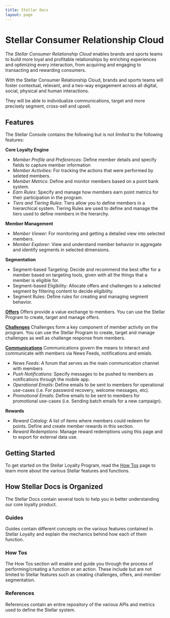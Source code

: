 ```yaml
---
title: Stellar Docs
layout: page
---
```


# Stellar Consumer Relationship Cloud
The *Stellar Consumer Relationship Cloud* enables brands and sports teams to build more loyal and profitable relationships by enriching experiences and optimizing every interaction, from acquiring and engaging to transacting and rewarding consumers.

With the Stellar Consumer Relationship Cloud, brands and sports teams will foster contextual, relevant, and a two-way engagement across all digital, social, physical and human interactions.

They will be able to individualize communications, target and more precisely segment, cross-sell and upsell.

## Features
The Stellar Console contains the following but is not *limited* to the following features:

**Core Loyalty Engine**

* *Member Profile and Preferences*: Define member details and specify fields to capture member information
* *Member Activities*: For tracking the actions that were performed by seleted members.
* *Member Metrics*: Define and monitor members based on a point bank system. 
* *Earn Rules*: Specify and manage how members earn point metrics for their participation in the program. 
* *Tiers and Tiering Rules*: Tiers allow you to define members in a hierarchical system. Tiering Rules are used to define and manage the tiers used to define members in the hierarchy.

**Member Management**

* *Member Viewer*: For monitoring and getting a detailed view into selected members.
* *Member Explorer*: View and understand member behavior in aggregate and identify segments in selected dimensions.

**Segmentation**

* Segment-based Targeting: Decide and recommend the best offer for a member based on targeting tools, given with all the things that a member is eligible for.
* Segment-based Eligibility: Allocate offers and challenges to a selected segment by filtering content to decide eligibility.
* Segment Rules: Define rules for creating and managing segment behavior.

**[Offers](./concepts/offers)**
Offers provide a value exchange to members. You can use the Stellar Program to create, target and manage offers.

**[Challenges](./concepts/challenges)**
Challenges form a key component of member activity on the program. You can use the Stellar Program to create, target and manage challenges as well as challenge response from members.

**[Communications](./concepts/communications)**
Communications govern the means to interact and communicate with members via News Feeds, notifications and emials.

* *News Feeds*: A forum that serves as the main communication channel with members
* *Push Notifications*: Specify messages to be pushed to members as notifications through the mobile app.
* *Operational Emails*: Define emails to be sent to members for operational use-cases (i.e. For password recovery, welcome messages, etc).
* *Promotional Emails*: Define emails to be sent to members for promotional use-cases (i.e. Sending batch emails for a new campaign).

**Rewards**

* *Reward Catalog*: A list of items where members could redeem for points. Define and create member rewards in this section.
* *Reward Redemptions*: Manage reward redemptions using this page and to export for external data use.


## Getting Started
To get started on the Stellar Loyalty Program, read the [How Tos](./howto) page to learn more about the various Stellar features and functions.

## How Stellar Docs is Organized
The Stellar Docs contain several tools to help you in better understanding our core loyalty product. 


### Guides
Guides contain different concepts on the various features contained in Stellar Loyalty and explain the mechanics behind how each of them function. 

### How Tos
The How Tos section will enable and guide you through the process of performing/creating a function or an action. These include but are not limited to Stellar features such as creating challenges, offers, and member segmentation. 


### References
References contain an entire repository of the various APIs and metrics used to define the Stellar system. 